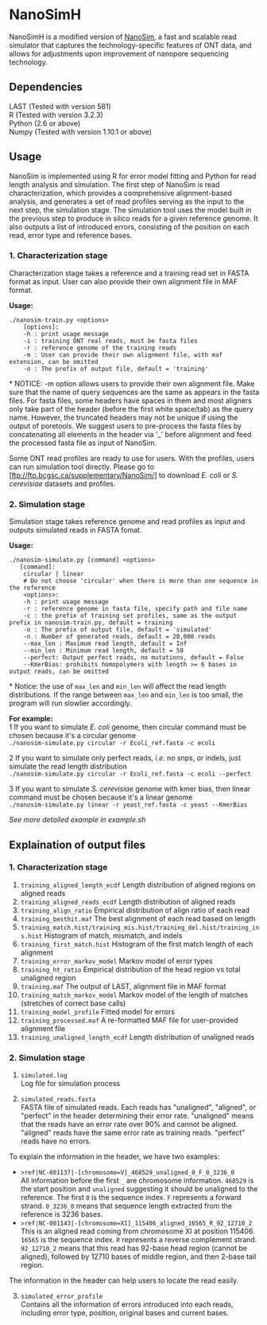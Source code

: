 # NanoSimH

NanoSimH is a modified version of [NanoSim](https://github.com/bcgsc/NanoSim), a fast and scalable read simulator that captures the technology-specific features of ONT data, and allows for adjustments upon improvement of nanopore sequencing technology.

## Dependencies
LAST (Tested with version 581)  
R (Tested with version 3.2.3)  
Python (2.6 or above)  
Numpy (Tested with version 1.10.1 or above)  

## Usage
NanoSim is implemented using R for error model fitting and Python for read length analysis and simulation. The first step of NanoSim is read characterization, which provides a comprehensive alignment-based analysis, and generates a set of read profiles serving as the input to the next step, the simulation stage. The simulation tool uses the model built in the previous step to produce in silico reads for a given reference genome. It also outputs a list of introduced errors, consisting of the position on each read, error type and reference bases.

### 1. Characterization stage  
Characterization stage takes a reference and a training read set in FASTA format as input. User can also provide their own alignment file in MAF format.  

__Usage:__  
```
./nanosim-train.py <options>  
    [options]:  
    -h : print usage message  
    -i : training ONT real reads, must be fasta files  
    -r : reference genome of the training reads  
    -m : User can provide their own alignment file, with maf extension, can be omitted  
    -o : The prefix of output file, default = 'training'  
```
\* NOTICE: -m option allows users to provide their own alignment file. Make sure that the name of query sequences are the same as appears in the fasta files. For fasta files, some headers have spaces in them and most aligners only take part of the header (before the first white space/tab) as the query name. However, the truncated headers may not be unique if using the output of poretools. We suggest users to pre-process the fasta files by concatenating all elements in the header via '\_' before alignment and feed the processed fasta file as input of NanoSim.  

Some ONT read profiles are ready to use for users. With the profiles, users can run simulation tool directly. Please go to [ftp://ftp.bcgsc.ca/supplementary/NanoSim/] to download _E. coli_ or _S. cerevisiae_ datasets and profiles.

### 2. Simulation stage  
Simulation stage takes reference genome and read profiles as input and outputs simulated reads in FASTA fomat.  

__Usage:__  
```
./nanosim-simulate.py [command] <options>  
   [command]:  
    circular | linear  
    # Do not choose 'circular' when there is more than one sequence in the reference  
    <options>:  
    -h : print usage message
    -r : reference genome in fasta file, specify path and file name  
    -c : the prefix of training set profiles, same as the output prefix in nanosim-train.py, default = training
    -o : The prefix of output file, default = 'simulated'  
    -n : Number of generated reads, default = 20,000 reads  
    --max_len : Maximum read length, default = Inf
    --min_len : Minimum read length, default = 50
    --perfect: Output perfect reads, no mutations, default = False  
    --KmerBias: prohibits homopolymers with length >= 6 bases in output reads, can be omitted  
```
\* Notice: the use of `max_len` and `min_len` will affect the read length distributions. If the range between `max_len` and `min_len` is too small, the program will run slowlier accordingly.  

__For example:__  
1 If you want to simulate _E. coli_ genome, then circular command must be chosen because it's a circular genome  
`./nanosim-simulate.py circular -r Ecoli_ref.fasta -c ecoli`  

2 If you want to simulate only perfect reads, _i.e._ no snps, or indels, just simulate the read length distribution  
`./nanosim-simulate.py circular -r Ecoli_ref.fasta -c ecoli --perfect` 

3 If you want to simulate _S. cerevisiae_ genome with kmer bias, then linear command must be chosen because it's a linear genome  
`./nanosim-simulate.py linear -r yeast_ref.fasta -c yeast --KmerBias`  

_See more detailed example in example.sh_  

## Explaination of output files  
### 1. Characterization stage
1. `training_aligned_length_ecdf` Length distribution of aligned regions on aligned reads  
2. `training_aligned_reads_ecdf` Length distribution of aligned reads  
3. `training_align_ratio` Empirical distribution of align ratio of each read  
4. `training_besthit.maf` The best alignment of each read based on length  
5. `training_match.hist/training_mis.hist/training_del.hist/training_ins.hist` Histogram of match, mismatch, and indels  
6. `training_first_match.hist` Histogram of the first match length of each alignment  
7. `training_error_markov_model` Markov model of error types  
8. `training_ht_ratio` Empirical distribution of the head region vs total unaligned region  
9. `training.maf` The output of LAST, alignment file in MAF format  
10. `training_match_markov_model` Markov model of the length of matches (stretches of correct base calls)  
11. `training_model_profile` Fitted model for errors  
12. `training_processed.maf` A re-formatted MAF file for user-provided alignment file  
13. `training_unaligned_length_ecdf` Length distribution of unaligned reads  

### 2. Simulation stage  
1. `simulated.log`  
  Log file for simulation process  
  
2. `simulated_reads.fasta`  
  FASTA file of simulated reads. Each reads has "unaligned", "aligned", or "perfect" in the header determining their error rate. "unaligned" means that the reads have an error rate over 90% and cannot be aligned. "aligned" reads have the same error rate as training reads. "perfect" reads have no errors.  
  
  To explain the information in the header, we have two examples:  
  * `>ref|NC-001137|-[chromosome=V]_468529_unaligned_0_F_0_3236_0`  
    All information before the first `_` are chromosome information. `468529` is the start position and `unaligned` suggesting it should be unaligned to the reference. The first `0` is the sequence index. `F` represents a forward strand. `0_3236_0` means that sequence length extracted from the reference is 3236 bases.  
  * `>ref|NC-001143|-[chromosome=XI]_115406_aligned_16565_R_92_12710_2`  
    This is an aligned read coming from chromosome XI at position 115406. `16565` is the sequence index. `R` represents a reverse complement strand. `92_12710_2` means that this read has 92-base head region (cannot be aligned), followed by 12710 bases of middle region, and then 2-base tail region.  
  
  The information in the header can help users to locate the read easily.  
  
3. `simulated_error_profile`  
  Contains all the information of errors introduced into each reads, including error type, position, original bases and current bases.  
